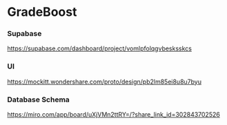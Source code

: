 # GradeBoost


### Supabase
https://supabase.com/dashboard/project/vomlpfolqgvbesksskcs
### UI
https://mockitt.wondershare.com/proto/design/pb2lm85ei8u8u7byu
### Database Schema
https://miro.com/app/board/uXjVMn2ttRY=/?share_link_id=302843702526
